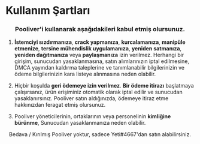 # Kullanım Şartları
<div id="top"></div>
  <h3 align="center">Pooliver'i kullanarak aşağıdakileri kabul etmiş olursunuz.</h3>
</div>


1. **İstemciyi sızdırmanıza**, **crack yapmanıza**, **kurcalamanıza**, **manipüle etmenize**, **tersine mühendislik uygulamanıza**, **yeniden satmanıza**, **yeniden dağıtmanıza** veya **paylaşmanıza** izin verilmez. Herhangi bir girişim, sunucudan yasaklanmasına, satın alımlarınızın iptal edilmesine, DMCA yayından kaldırma taleplerine ve tanımlanabilir bilgilerinizin ve ödeme bilgilerinizin kara listeye alınmasına neden olabilir.

2. Hiçbir koşulda **geri ödemeye izin verilmez**. **Bir ödeme itirazı** başlatmaya çalışırsanız, ürün erişiminiz otomatik olarak iptal edilir ve sunucudan yasaklanırsınız. Pooliver satın aldığınızda, ödemeye itiraz etme hakkınızdan feragat etmiş olursunuz.

3. Pooliver yöneticilerinin, ortaklarının veya personelinin **kimliğine bürünme**, Sunucudan yasaklanmanıza neden olabilir.


<p align="center">
	Bedava / Kırılmış Pooliver yoktur, sadece Yeti#4667'dan satın alabilirsiniz.
